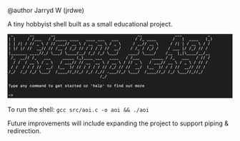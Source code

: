 
@author Jarryd W (jrdwe)

A tiny hobbyist shell built as a small educational project. 

![Shell Demo](/assets/demo.png)

To run the shell: `gcc src/aoi.c -o aoi && ./aoi`

Future improvements will include expanding the project to support piping & redirection.
